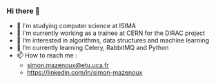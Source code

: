 ### Hi there 👋
- 📖 I'm studying computer science at ISIMA
- 🔭 I'm currently working as a trainee at CERN for the DIRAC project
- 👀 I’m interested in algorithms, data structures and machine learning
- 🌱 I’m currently learning Celery, RabbitMQ and Python
- 📫 How to reach me :
  - simon.mazenoux@etu.uca.fr
  - https://linkedin.com/in/simon-mazenoux

<!---
simon-mazenoux/simon-mazenoux is a ✨ special ✨ repository because its `README.md` (this file) appears on your GitHub profile.
You can click the Preview link to take a look at your changes.
--->
